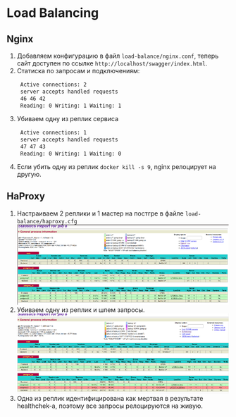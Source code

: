 # Load Balancing

## Nginx
1) Добавляем конфигурацию в файл `load-balance/nginx.conf`, теперь сайт доступен по ссылке `http://localhost/swagger/index.html`.
2) Статиска по запросам и подключениям:
   ```
    Active connections: 2 
    server accepts handled requests
    46 46 42 
    Reading: 0 Writing: 1 Waiting: 1 
   ```
3) Убиваем одну из реплик сервиса
   ```
    Active connections: 1 
    server accepts handled requests
    47 47 43 
    Reading: 0 Writing: 1 Waiting: 0 
   ```
4) Если убить одну из реплик `docker kill -s 9`, nginx релоцирует на другую.

## HaProxy
1) Настраиваем 2 реплики и 1 мастер на постгре в файле `load-balance/haproxy.cfg`
 ![psql-f](https://github.com/olegtar83/OtusHomework/blob/master/Reports/LoadBalancing/full.png)
3) Убиваем одну из реплик и шлем запросы.
 ![psql-s](https://github.com/olegtar83/OtusHomework/blob/master/Reports/LoadBalancing/semi.png)
5) Одна из реплик идентифицирована как мертвая в результате healthchek-а, поэтому все запросы релоцируются на живую.

